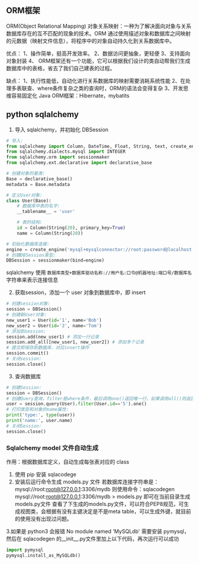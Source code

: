 ## ORM框架
ORM(Object Relational Mapping) 对象关系映射：一种为了解决面向对象与关系数据库存在的互不匹配的现象的技术。ORM 通过使用描述对象和数据库之间映射的元数据（映射文件信息），将程序中的对象自动持久化到关系数据库中。

优点：
1、操作简单，挺高开发效率。
2、数据访问更抽象，更轻便
3、支持面向对象封装
4、 ORM框架还有一个功能，它可以根据我们设计的类自动帮我们生成数据库中的表格，省去了我们自己建表的过程。

缺点：
1、执行性能低，自动化进行关系数据库的映射需要消耗系统性能
2、在处理多表联查、where条件复杂之类的查询时，ORM的语法会变得复杂
3、开发思维容易固定化
Java ORM框架：Hibernate，mybatits


## python sqlalchemy
1. 导入 sqlalchemy，并初始化 DBSession
```python
# 导入:
from sqlalchemy import Column, DateTime, Float, String, text, create_engine
from sqlalchemy.dialects.mysql import INTEGER
from sqlalchemy.orm import sessionmaker
from sqlalchemy.ext.declarative import declarative_base

# 创建对象的基类:
Base = declarative_base()
metadata = Base.metadata

# 定义User对象:
class User(Base):
    # 数据库中表的名字:
    __tablename__ = 'user'

    # 表的结构:
    id = Column(String(20), primary_key=True)
    name = Column(String(20))

# 初始化数据库连接:
engine = create_engine('mysql+mysqlconnector://root:password@localhost:3306/test')
# 创建DBSession类型:
DBSession = sessionmaker(bind=engine)
```

sqlalchemy 使用 `数据库类型+数据库驱动名称://用户名:口令@机器地址:端口号/数据库名` 字符串来表示连接信息

2. 获取session，添加一个 user 对象到数据库中，即 insert
```python
# 创建session对象:
session = DBSession()
# 创建新User对象:
new_user1 = User(id='1', name='Bob')
new_user2 = User(id='2', name='Tom')
# 添加到session:
session.add(new_user1) # 添加一行记录
session.add_all([new_user1, new_user2]) # 添加多个记录
# 提交即保存到数据库，对应insert操作
session.commit()
# 关闭session:
session.close()
```

3. 查询数据库
```python
# 创建Session:
session = DBSession()
# 创建Query查询，filter是where条件，最后调用one()返回唯一行，如果调用all()则返回所有行:
user = session.query(User).filter(User.id=='5').one()
# 打印类型和对象的name属性:
print('type:', type(user))
print('name:', user.name)
# 关闭Session:
session.close()
```

### Sqlalchemy model 文件自动生成
作用：根据数据库定义，自动生成每张表对应的 class 

1. 使用 pip 安装 sqlacodege
2. 安装后运行命令生成 models.py 文件
若数据库连接字符串是： mysql://root:root@127.0.0.1:3306/mydb
则使用命令：sqlacodegen mysql://root:root@127.0.0.1:3306/mydb > models.py 即可在当前目录生成models.py文件
查看了下生成的models.py文件，可以符合PEP8规范，可生成视图类，会根据有没有主键决定是不是meta table，可以生成外键，就目前的使用没有出现过问题。

3.如果是 python3 会报错 No module named 'MySQLdb'
需要安装 pymysql， 然后在 sqlacodegen 的__init__.py文件里加上以下代码，再次运行可以成功
```python
import pymysql
pymysql.install_as_MySQLdb()
```